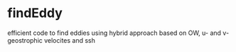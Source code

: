 # findEddy
efficient code to find eddies using hybrid approach based on OW, u- and v- geostrophic velocites and ssh
